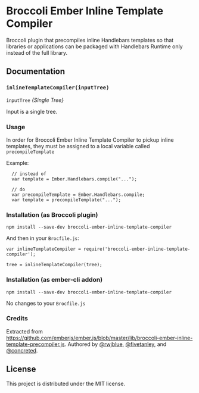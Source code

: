# Broccoli Ember Inline Template Compiler

Broccoli plugin that precompiles inline Handlebars templates so that libraries or applications can be packaged with Handlebars Runtime only instead of the full library.

## Documentation

### `inlineTemplateCompiler(inputTree)`

`inputTree` *{Single Tree}*

Input is a single tree.

### Usage

In order for Broccoli Ember Inline Template Compiler to pickup inline templates, they must be assigned to a local variable called `precompileTemplate`

Example:

```
  // instead of
  var template = Ember.Handlebars.compile("...");

  // do
  var precompileTemplate = Ember.Handlebars.compile;
  var template = precompileTemplate("...");
```

### Installation (as Broccoli plugin)

`npm install --save-dev broccoli-ember-inline-template-compiler`

And then in your `Brocfile.js`:

```
var inlineTemplateCompiler = require('broccoli-ember-inline-template-compiler');

tree = inlineTemplateCompiler(tree);
```

### Installation (as ember-cli addon)

`npm install --save-dev broccoli-ember-inline-template-compiler`

No changes to your `Brocfile.js`

### Credits

Extracted from https://github.com/emberjs/ember.js/blob/master/lib/broccoli-ember-inline-template-precompiler.js. Authored by [@rwjblue](https://github.com/rwjblue), [@fivetanley](https://github.com/fivetanley), and [@concreted](https://github.com/concreted).

## License

This project is distributed under the MIT license.
